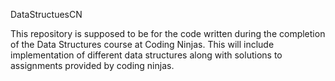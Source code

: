 DataStructuesCN

This repository is supposed to be for the code written during the completion of the Data Structures course at Coding Ninjas. This will include implementation of different data structures along with solutions to assignments provided by coding ninjas.
